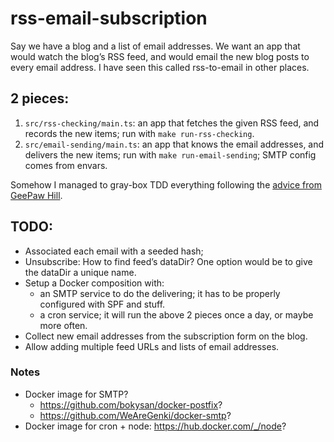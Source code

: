 # rss-email-subscription

Say we have a blog and a list of email addresses. We want an app that would watch the blog’s RSS feed, and would email the new blog posts to every email address. I have seen this called rss-to-email in other places.

## 2 pieces:

1. `src/rss-checking/main.ts`: an app that fetches the given RSS feed, and records the new items; run with `make run-rss-checking`.
2. `src/email-sending/main.ts`: an app that knows the email addresses, and delivers the new items; run with `make run-email-sending`; SMTP config comes from envars.

Somehow I managed to gray-box TDD everything following the [advice from GeePaw Hill][0].

[0]: https://www.geepawhill.org/2020/06/12/microtest-tdd-more-definition/

## TODO:

- Associated each email with a seeded hash;
- Unsubscribe: How to find feed’s dataDir? One option would be to give the dataDir a unique name.
- Setup a Docker composition with:
  - an SMTP service to do the delivering; it has to be properly configured with SPF and stuff.
  - a cron service; it will run the above 2 pieces once a day, or maybe more often.
- Collect new email addresses from the subscription form on the blog.
- Allow adding multiple feed URLs and lists of email addresses.

### Notes

- Docker image for SMTP?
  - https://github.com/bokysan/docker-postfix?
  - https://github.com/WeAreGenki/docker-smtp?
- Docker image for cron + node: https://hub.docker.com/_/node?
